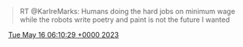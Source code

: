 > RT @KarlreMarks: Humans doing the hard jobs on minimum wage while the robots write poetry and paint is not the future I wanted

<img src="../../media/tweet.ico" width="12" /> [Tue May 16 06:10:29 +0000 2023](https://twitter.com/DromerDenker/status/1658354210155446272)